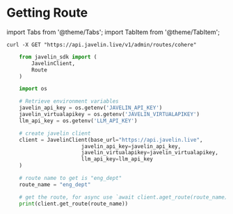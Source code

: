 # Getting Route
import Tabs from '@theme/Tabs';
import TabItem from '@theme/TabItem';

<Tabs>
<TabItem value="shell" label="cURL">

```shell
curl -X GET "https://api.javelin.live/v1/admin/routes/cohere"  
```

</TabItem>
<TabItem value="py" label="Python">

```py
    from javelin_sdk import (
        JavelinClient,
        Route
    )

    import os

    # Retrieve environment variables
    javelin_api_key = os.getenv('JAVELIN_API_KEY')
    javelin_virtualapikey = os.getenv('JAVELIN_VIRTUALAPIKEY')
    llm_api_key = os.getenv('LLM_API_KEY')

    # create javelin client
    client = JavelinClient(base_url="https://api.javelin.live",
                        javelin_api_key=javelin_api_key,
                        javelin_virtualapikey=javelin_virtualapikey,
                        llm_api_key=llm_api_key
    ) 

    # route name to get is "eng_dept"
    route_name = "eng_dept"

    # get the route, for async use `await client.aget_route(route_name)`
    print(client.get_route(route_name))
```

</TabItem>
</Tabs>

